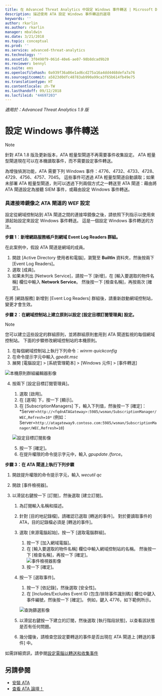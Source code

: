```yaml
---
title: 在 Advanced Threat Analytics 中設定 Windows 事件轉送 | Microsoft Docs
description: 描述使用 ATA 設定 Windows 事件轉送的選項
keywords: ''
author: rkarlin
ms.author: rkarlin
manager: mbaldwin
ms.date: 3/21/2018
ms.topic: conceptual
ms.prod: ''
ms.service: advanced-threat-analytics
ms.technology: ''
ms.assetid: 3f0498f9-061d-40e6-ae07-98b8dcad9b20
ms.reviewer: bennyl
ms.suite: ems
ms.openlocfilehash: 0a939f36a86e1ad6cd275a16a4dd4468defa7a76
ms.sourcegitcommit: a5823d0dfc48783ab990a99ca3f65b614fb49e75
ms.translationtype: HT
ms.contentlocale: zh-TW
ms.lasthandoff: 09/12/2018
ms.locfileid: "44697203"
---
```

*適用於：Advanced Threat Analytics 1.9 版*



# <a name="configuring-windows-event-forwarding"></a>設定 Windows 事件轉送

> [!NOTE]
> 針對 ATA 1.8 版及更新版本，ATA 輕量型閘道不再需要事件收集設定。 ATA 輕量型閘道現在可以在本機讀取事件，而不需要設定事件轉送。


為增強偵測功能，ATA 需要下列 Windows 事件：4776、4732、4733、4728、4729、4756、4757、7045。 這些事件可透過 ATA 輕量型閘道自動讀取；如果未部署 ATA 輕量型閘道，則可以透過下列兩個方式之一轉送至 ATA 閘道：藉由將 ATA 閘道設定為接聽 SIEM 事件，或藉由設定 Windows 事件轉送。



### <a name="wef-configuration-for-ata-gateways-with-port-mirroring"></a>具連接埠鏡像之 ATA 閘道的 WEF 設定

設定從網域控制站到 ATA 閘道之間的連接埠鏡像之後，請依照下列指示以使用來源起始設定來設定 Windows 事件轉送。 這是一個設定 Windows 事件轉送的方法。 

**步驟 1︰新增網路服務帳戶到網域 Event Log Readers 群組。** 

在此案例中，假設 ATA 閘道是網域的成員。

1.  開啟 [Active Directory 使用者和電腦]，瀏覽至 **BuiltIn** 資料夾，然後按兩下 [Event Log Readers]。 
2.  選取 [成員]。
4.  如果未列出 [Network Service]，請按一下 [新增]，在 [輸入要選取的物件名稱] 欄位中輸入 **Network Service**。 然後按一下 [檢查名稱]，再按兩次 [確定]。 

在將 [網路服務] 新增到 [Event Log Readers] 群組後，請重新啟動網域控制站，變更才會生效。

**步驟 2︰在網域控制站上建立原則以設定 [設定目標訂閱管理員] 設定。** 
> [!Note] 
> 您可以建立這些設定的群組原則，並將群組原則套用到 ATA 閘道監視的每個網域控制站。 下面的步驟修改網域控制站的本機原則。     

1.  在每個網域控制站上執行下列命令︰*winrm quickconfig*
2.  在命令提示字元中輸入 *gpedit.msc*
3.  展開 [電腦設定] > [系統管理範本] > [Windows 元件] > [事件轉送]

![本機原則群組編輯器影像](media/wef%201%20local%20group%20policy%20editor.png)

4.  按兩下 [設定目標訂閱管理員]。
   
    1.  選取 [啟用]。
    2.  在 [選項] 下，按一下 [顯示]。
    3.  在 [SubscriptionManagers] 下，輸入下列值，然後按一下 [確定]：*Server=`http://<fqdnATAGateway>:5985/wsman/SubscriptionManager/WEC,Refresh=10*` (例如：Server=`http://atagateway9.contoso.com:5985/wsman/SubscriptionManager/WEC,Refresh=10`)
 
    ![設定目標訂閱影像](media/wef%202%20config%20target%20sub%20manager.png)
   
    5.  按一下 [確定]。
    6.  在提升權限的命令提示字元中，輸入 *gpupdate /force*。 

**步驟 3：在 ATA 閘道上執行下列步驟** 

1.  開啟提升權限的命令提示字元，輸入 *wecutil qc*
2.  開啟 [事件檢視器]。 
3.  以滑鼠右鍵按一下 [訂閱]，然後選取 [建立訂閱]。 

    1.  為訂閱輸入名稱和描述。 
    2.  針對 [目的地記錄檔]，請確認已選取 [轉送的事件]。 對於要讀取事件的 ATA，目的記錄檔必須是 [轉送的事件]。 
    3.  選取 [來源電腦起始]，按一下 [選取電腦群組]。
        1.  按一下 [加入網域電腦]。
        2.  在 [輸入要選取的物件名稱] 欄位中輸入網域控制站的名稱。 然後按一下 [檢查名稱]，再按一下 [確定]。  
          ![事件檢視器影像](media/wef3%20event%20viewer.png)  
        3.  按一下 [確定]。
     4. 按一下 [選取事件]。

        1. 按一下 [依記錄]，然後選取 [安全性]。
        2. 在 [Includes/Excludes Event ID (包含/排除事件識別碼)] 欄位中鍵入事件編號，然後按一下 [確定]。 例如，鍵入 4776，如下範例所示。

        ![查詢篩選影像](media/wef%204%20query%20filter.png)

    5.  以滑鼠右鍵按一下建立的訂閱，然後選取 [執行階段狀態]，以查看該狀態是否有任何問題。 
    6.  幾分鐘後，請檢查您設定要轉送的事件是否出現在 ATA 閘道上 [轉送的事件] 中。


如需詳細資訊，請參閱[設定電腦以轉送和收集事件](https://technet.microsoft.com/library/cc748890)

## <a name="see-also"></a>另請參閱
- [安裝 ATA](install-ata-step1.md)
- [查看 ATA 論壇！](https://social.technet.microsoft.com/Forums/security/home?forum=mata)
